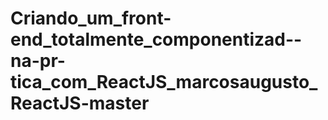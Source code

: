 # Criando_um_front-end_totalmente_componentizad--na-pr-tica_com_ReactJS_marcosaugusto_ReactJS-master
